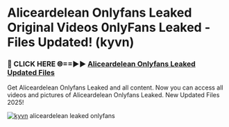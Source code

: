# Aliceardelean Onlyfans Leaked Original Videos 0nlyFans Leaked - Files Updated! (kyvn)

<h3>🔴 CLICK HERE 🌐==►► <a href="https://tinyurl.com/brd5kh86" rel="nofollow">Aliceardelean Onlyfans Leaked Updated Files</a></h3>

Get Aliceardelean Onlyfans Leaked and all content. Now you can access all videos and pictures of Aliceardelean Onlyfans Leaked. New Updated Files 2025!

[![kyvn](https://i.imgur.com/K7sEzmb.gif)](https://tinyurl.com/brd5kh86)
aliceardelean leaked onlyfans
